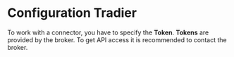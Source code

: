 # Configuration Tradier

To work with a connector, you have to specify the **Token**. **Tokens** are provided by the broker. To get API access it is recommended to contact the broker.
